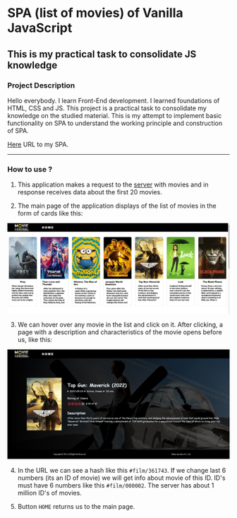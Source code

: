 # SPA (list of movies) of Vanilla JavaScript

## This is my practical task to consolidate JS knowledge 

### Project Description

Hello everybody. I learn Front-End development. I learned foundations of HTML, CSS and JS.
This project is a practical task to consolidate my knowledge on the studied material.
This is my attempt to implement basic functionality on SPA to understand the working principle and construction of SPA.

[Here](https://mmarvinn.github.io/JavaScriptPractice/) URL to my SPA.

---

### How to use ?

1. This application makes a request to the [server](https://www.themoviedb.org/documentation/api) with movies 
and in response receives data about the first 20 movies.

2. The main page of the application displays of the list of movies in the form of cards like this:

![alt text](https://github.com/Mmarvinn/JavaScriptPractice/blob/main/images/main-page.jpg "main page application")

3. We can hover over any movie in the list and click on it. After clicking, a page with a description and 
characteristics of the movie opens before us, like this:

![alt text](https://github.com/Mmarvinn/JavaScriptPractice/blob/main/images/details-page.jpg "movie details application")

4. In the URL we can see a hash like this `#film/361743`. If we change last 6 numbers (its an ID of movie) we will get 
info about movie of this ID. ID's must have 6 numbers like this `#film/000002`. The server has about 1 million ID's of movies.

5. Button `HOME` returns us to the main page.
